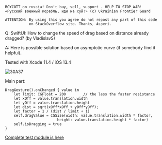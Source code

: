 ```
BOYCOTT on russia! Don't buy, sell, support - HELP TO STOP WAR!
«Русский военный корабль, иди на хуй!» (c) Ukrainian Frontier Guard

ATTENTION: By using this you agree do not repost any part of this code
           on StackOverflow site. Thanks, Asperi.
```

Q: SwiftUI: How to change the speed of drag based on distance already dragged? (by VladislavS)

A: Here is possible solution based on asymptotic curve (if somebody find it helpful). 

Tested with Xcode 11.4 / iOS 13.4

![30A37](https://user-images.githubusercontent.com/62171579/170769045-62c862dc-19d8-4545-8525-08c5c6ffd296.gif)

Main part:

    DragGesture().onChanged { value in
        let limit: CGFloat = 200        // the less the faster resistance 
        let xOff = value.translation.width
        let yOff = value.translation.height
        let dist = sqrt(xOff*xOff + yOff*yOff);
        let factor = 1 / (dist / limit + 1)
        self.dragValue = CGSize(width: value.translation.width * factor,
                            height: value.translation.height * factor)
        self.isDragging = true
    }

[Complete test module is here](https://github.com/Asperi-Demo/4SwiftUI/blob/master/PlayOn_iOS/PlayOn_iOS/Findings/TestScreenJoystick.swift)
